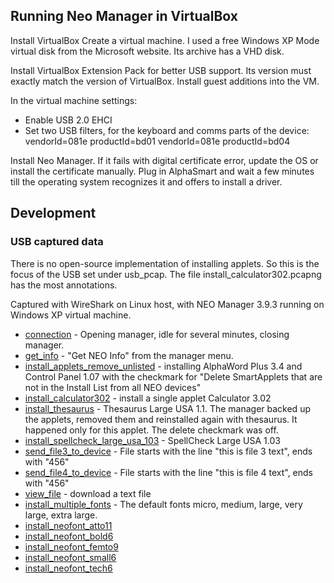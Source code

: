 ## Running Neo Manager in VirtualBox
Install VirtualBox
Create a virtual machine. I used a free Windows XP Mode virtual disk from the Microsoft website. Its archive has a VHD disk.

Install VirtualBox Extension Pack for better USB support. Its version must exactly match the version of VirtualBox.
Install guest additions into the VM.

In the virtual machine settings:
* Enable USB 2.0 EHCI
* Set two USB filters, for the keyboard and comms parts of the device:
  vendorId=081e productId=bd01
  vendorId=081e productId=bd04

Install Neo Manager. If it fails with digital certificate error, update the OS or install the certificate manually.
Plug in AlphaSmart and wait a few minutes till the operating system recognizes it and offers to install a driver.

## Development

### USB captured data
There is no open-source implementation of installing applets. So this is the focus of the USB set under usb_pcap.
The file install_calculator302.pcapng has the most annotations.

Captured with WireShark on Linux host, with NEO Manager 3.9.3 running on Windows XP virtual machine.

* [connection](usb_pcap/connection.pcapng) - Opening manager, idle for several minutes, closing manager.
* [get_info](usb_pcap/get_info.pcapng) - "Get NEO Info" from the manager menu.
* [install_applets_remove_unlisted](usb_pcap/install_applets_remove_unlisted.pcapng) - installing AlphaWord Plus 3.4 and Control Panel 1.07 with the checkmark for "Delete SmartApplets that are not in the Install List from all NEO devices"
* [install_calculator302](usb_pcap/install_calculator302.pcapng) - install a single applet Calculator 3.02
* [install_thesaurus](usb_pcap/install_thesaurus.pcapng) - Thesaurus Large USA 1.1. The manager backed up the applets, removed them and reinstalled again with thesaurus. It happened only for this applet. The delete checkmark was off.
* [install_spellcheck_large_usa_103](usb_pcap/install_spellcheck_large_usa_103.pcapng) - SpellCheck Large USA 1.03
* [send_file3_to_device](usb_pcap/send_file3_to_device.pcapng) - File starts with the line "this is file 3 text", ends with "456"
* [send_file4_to_device](usb_pcap/send_file4_to_device.pcapng) - File starts with the line "this is file 4 text", ends with "456"
* [view_file](usb_pcap/view_file.pcapng) - download a text file
* [install_multiple_fonts](usb_pcap/install_multiple_fonts.pcapng) - The default fonts micro, medium, large, very large, extra large.
* [install_neofont_atto11](usb_pcap/install_neofont_atto11.pcapng)
* [install_neofont_bold6](usb_pcap/install_neofont_bold6.pcapng)
* [install_neofont_femto9](usb_pcap/install_neofont_femto9.pcapng)
* [install_neofont_small6](usb_pcap/install_neofont_small6.pcapng)
* [install_neofont_tech6](usb_pcap/install_neofont_tech6.pcapng)
